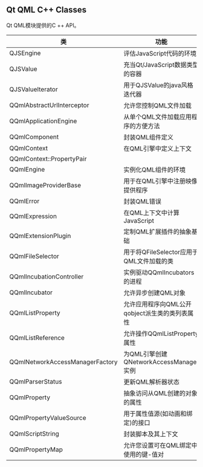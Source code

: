 ## Qt QML C++ Classes


Qt QML模块提供的C ++ API。


| 类 | 功能 |
|--|--|
| QJSEngine | 评估JavaScript代码的环境 |
| QJSValue | 充当Qt/JavaScript数据类型的容器 |
| QJSValueIterator | 用于QJSValue的java风格迭代器 |
| QQmlAbstractUrlInterceptor | 允许您控制QML文件加载 |
| QQmlApplicationEngine | 从单个QML文件加载应用程序的方便方法 |
| QQmlComponent | 封装QML组件定义 |
| QQmlContext | 在QML引擎中定义上下文 |
| QQmlContext::PropertyPair ||
| QQmlEngine | 实例化QML组件的环境 |
| QQmlImageProviderBase | 用于在QML引擎中注册映像提供程序 |
| QQmlError | 封装QML错误 |
| QQmlExpression | 在QML上下文中计算JavaScript |
| QQmlExtensionPlugin | 定制QML扩展插件的抽象基础 |
| QQmlFileSelector | 用于将QFileSelector应用于QML文件加载的类 |
| QQmlIncubationController | 实例驱动QQmlIncubators的进程 |
| QQmlIncubator | 允许异步创建QML对象 |
| QQmlListProperty | 允许应用程序向QML公开qobject派生类的类列表属性 |
| QQmlListReference | 允许操作QQmlListProperty属性 |
| QQmlNetworkAccessManagerFactory | 为QML引擎创建QNetworkAccessManager实例 |
| QQmlParserStatus | 更新QML解析器状态 |
| QQmlProperty | 抽象访问从QML创建的对象的属性 |
| QQmlPropertyValueSource | 用于属性值源(如动画和绑定)的接口 |
| QQmlScriptString | 封装脚本及其上下文 |
| QQmlPropertyMap | 允许您设置可在QML绑定中使用的键-值对 |
